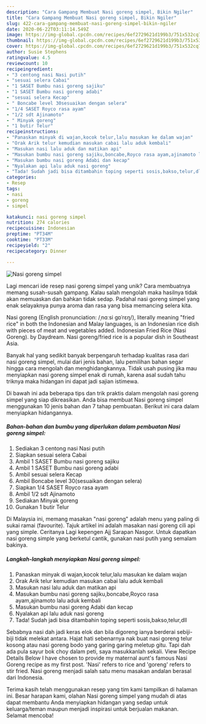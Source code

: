 ```yaml
---
description: "Cara Gampang Membuat Nasi goreng simpel, Bikin Ngiler"
title: "Cara Gampang Membuat Nasi goreng simpel, Bikin Ngiler"
slug: 422-cara-gampang-membuat-nasi-goreng-simpel-bikin-ngiler
date: 2020-06-22T03:11:14.549Z
image: https://img-global.cpcdn.com/recipes/6ef2729621d199b3/751x532cq70/nasi-goreng-simpel-foto-resep-utama.jpg
thumbnail: https://img-global.cpcdn.com/recipes/6ef2729621d199b3/751x532cq70/nasi-goreng-simpel-foto-resep-utama.jpg
cover: https://img-global.cpcdn.com/recipes/6ef2729621d199b3/751x532cq70/nasi-goreng-simpel-foto-resep-utama.jpg
author: Susie Stephens
ratingvalue: 4.5
reviewcount: 10
recipeingredient:
- "3 centong nasi Nasi putih"
- "sesuai selera Cabai"
- "1 SASET Bumbu nasi goreng sajiku"
- "1 SASET Bumbu nasi goreng adabi"
- "sesuai selera Kecap"
- " Boncabe level 30sesuaikan dengan selera"
- "1/4 SASET Royco rasa ayam"
- "1/2 sdt Ajinamoto"
- " Minyak goreng"
- "1 butir Telur"
recipeinstructions:
- "Panaskan minyak di wajan,kocok telur,lalu masukan ke dalam wajan"
- "Orak Arik telur kemudian masukan cabai lalu aduk kembali"
- "Masukan nasi lalu aduk dan matikan api"
- "Masukan bumbu nasi goreng sajiku,boncabe,Royco rasa ayam,ajinamoto lalu aduk kembali"
- "Masukan bumbu nasi goreng Adabi dan kecap"
- "Nyalakan api lalu aduk nasi goreng"
- "Tada! Sudah jadi bisa ditambahin toping seperti sosis,bakso,telur,dll"
categories:
- Resep
tags:
- nasi
- goreng
- simpel

katakunci: nasi goreng simpel 
nutrition: 274 calories
recipecuisine: Indonesian
preptime: "PT34M"
cooktime: "PT33M"
recipeyield: "2"
recipecategory: Dinner

---
```



![Nasi goreng simpel](https://img-global.cpcdn.com/recipes/6ef2729621d199b3/751x532cq70/nasi-goreng-simpel-foto-resep-utama.jpg)

Lagi mencari ide resep nasi goreng simpel yang unik? Cara membuatnya memang susah-susah gampang. Kalau salah mengolah maka hasilnya tidak akan memuaskan dan bahkan tidak sedap. Padahal nasi goreng simpel yang enak selayaknya punya aroma dan rasa yang bisa memancing selera kita.

Nasi goreng (English pronunciation: /ˌnɑːsi ɡɒˈrɛŋ/), literally meaning &#34;fried rice&#34; in both the Indonesian and Malay languages, is an Indonesian rice dish with pieces of meat and vegetables added. Indonesian Fried Rice (Nasi Goreng). by Daydream. Nasi goreng/fried rice is a popular dish in Southeast Asia.

Banyak hal yang sedikit banyak berpengaruh terhadap kualitas rasa dari nasi goreng simpel, mulai dari jenis bahan, lalu pemilihan bahan segar hingga cara mengolah dan menghidangkannya. Tidak usah pusing jika mau menyiapkan nasi goreng simpel enak di rumah, karena asal sudah tahu triknya maka hidangan ini dapat jadi sajian istimewa.


Di bawah ini ada beberapa tips dan trik praktis dalam mengolah nasi goreng simpel yang siap dikreasikan. Anda bisa membuat Nasi goreng simpel menggunakan 10 jenis bahan dan 7 tahap pembuatan. Berikut ini cara dalam menyiapkan hidangannya.

<!--inarticleads1-->

##### Bahan-bahan dan bumbu yang diperlukan dalam pembuatan Nasi goreng simpel:

1. Sediakan 3 centong nasi Nasi putih
1. Siapkan sesuai selera Cabai
1. Ambil 1 SASET Bumbu nasi goreng sajiku
1. Ambil 1 SASET Bumbu nasi goreng adabi
1. Ambil sesuai selera Kecap
1. Ambil  Boncabe level 30(sesuaikan dengan selera)
1. Siapkan 1/4 SASET Royco rasa ayam
1. Ambil 1/2 sdt Ajinamoto
1. Sediakan  Minyak goreng
1. Gunakan 1 butir Telur


Di Malaysia ini, memang masakan &#34;nasi goreng&#34; adalah menu yang paling di sukai ramai (favourite). Tajuk artikel ini adalah masakan nasi goreng cili api yang simple. Ceritanya Lagi kepengen Ajj Sarapan Nasgor. Untuk dapatkan nasi goreng simple yang berketul cantik, gunakan nasi putih yang semalam bakinya. 

<!--inarticleads2-->

##### Langkah-langkah menyiapkan Nasi goreng simpel:

1. Panaskan minyak di wajan,kocok telur,lalu masukan ke dalam wajan
1. Orak Arik telur kemudian masukan cabai lalu aduk kembali
1. Masukan nasi lalu aduk dan matikan api
1. Masukan bumbu nasi goreng sajiku,boncabe,Royco rasa ayam,ajinamoto lalu aduk kembali
1. Masukan bumbu nasi goreng Adabi dan kecap
1. Nyalakan api lalu aduk nasi goreng
1. Tada! Sudah jadi bisa ditambahin toping seperti sosis,bakso,telur,dll


Sebabnya nasi dah jadi keras elok dan bila digoreng ianya berderai sebiji-biji tidak melekat antara. Hajat hati sebenarnya nak buat nasi goreng telur kosong atau nasi goreng bodo yang garing garing meletup gitu. Tapi dah ada pula sayur bok choy dalam peti, saya masukkanlah sekali. View Recipe Details Below I have chosen to provide my maternal aunt&#39;s famous Nasi Goreng recipe as my first post. &#39;Nasi&#39; refers to rice and &#39;goreng&#39; refers to stir fried. Nasi goreng menjadi salah satu menu masakan andalan berasal dari Indonesia. 

Terima kasih telah menggunakan resep yang tim kami tampilkan di halaman ini. Besar harapan kami, olahan Nasi goreng simpel yang mudah di atas dapat membantu Anda menyiapkan hidangan yang sedap untuk keluarga/teman maupun menjadi inspirasi untuk berjualan makanan. Selamat mencoba!
